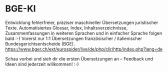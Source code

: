  # BGE-KI 

Entwicklung fehlerfreier, präziser maschineller Übersetzungen juristischer Texte. 
Automatisiertes Glossar, Index, Inhaltsverzeichnisse, Zusammenfassungen in weiteren Sprachen und in einfacher Sprache folgen bald :-) 
Vorerst nur 1:1 Übersetzungen französischer / italienischer Bundesgerichtsentscheide (BGE).  
https://www.bger.ch/ext/eurospider/live/de/php/clir/http/index.php?lang=de

Schau vorbei und sieh dir die ersten Übersetzungen an – Feedback und Ideen sind jederzeit willkommen! :-)



